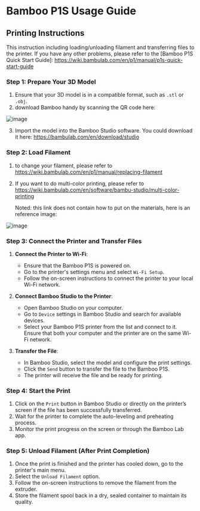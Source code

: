 # Bamboo P1S Usage Guide

## Printing Instructions

This instruction including loading/unloading filament and transferring files to the printer.
If you have any other problems, please refer to the [Bamboo P1S Quick Start Guide]: https://wiki.bambulab.com/en/p1/manual/p1s-quick-start-guide

### Step 1: Prepare Your 3D Model
1. Ensure that your 3D model is in a compatible format, such as `.stl` or `.obj`.
2. download Bamboo handy by scanning the QR code here:

  ![image](https://github.com/user-attachments/assets/7ff87cfd-14ee-4c0b-af9a-83fd65998be9)

3. Import the model into the Bamboo Studio software. You could download it here: https://bambulab.com/en/download/studio

### Step 2: Load Filament
1. to change your filament, please refer to https://wiki.bambulab.com/en/p1/manual/replacing-filament
2. If you want to do multi-color printing, please refer to https://wiki.bambulab.com/en/software/bambu-studio/multi-color-printing
   
   Noted: this link does not contain how to put on the materials, here is an reference image:
   
![image](https://github.com/user-attachments/assets/c8f969d9-bed6-4bb2-93a8-eb9fa02390f2)


### Step 3: Connect the Printer and Transfer Files
1. **Connect the Printer to Wi-Fi**:
   - Ensure that the Bamboo P1S is powered on.
   - Go to the printer's settings menu and select `Wi-Fi Setup`.
   - Follow the on-screen instructions to connect the printer to your local Wi-Fi network.

2. **Connect Bamboo Studio to the Printer**:
   - Open Bamboo Studio on your computer.
   - Go to `Device` settings in Bamboo Studio and search for available devices.
   - Select your Bamboo P1S printer from the list and connect to it. Ensure that both your computer and the printer are on the same Wi-Fi network.

3. **Transfer the File**:
   - In Bamboo Studio, select the model and configure the print settings.
   - Click the `Send` button to transfer the file to the Bamboo P1S.
   - The printer will receive the file and be ready for printing.

### Step 4: Start the Print
1. Click on the `Print` button in Bamboo Studio or directly on the printer’s screen if the file has been successfully transferred.
2. Wait for the printer to complete the auto-leveling and preheating process.
3. Monitor the print progress on the screen or through the Bamboo Lab app.

### Step 5: Unload Filament (After Print Completion)
1. Once the print is finished and the printer has cooled down, go to the printer's main menu.
2. Select the `Unload Filament` option.
3. Follow the on-screen instructions to remove the filament from the extruder.
4. Store the filament spool back in a dry, sealed container to maintain its quality.
